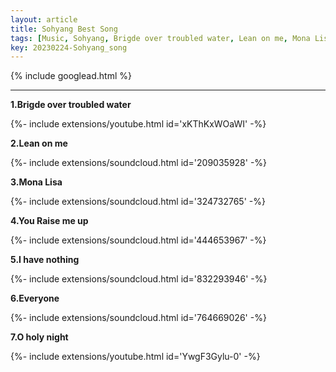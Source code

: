 ```yaml
---
layout: article
title: Sohyang Best Song
tags: [Music, Sohyang, Brigde over troubled water, Lean on me, Mona Lisa, You Raise me up, I have nothing, Everyone, O holy night ]
key: 20230224-Sohyang_song
---
```


{% include googlead.html %}

---

**1.Brigde over troubled water**

<div>{%- include extensions/youtube.html id='xKThKxWOaWI' -%}</div>

**2.Lean on me**

<div>{%- include extensions/soundcloud.html id='209035928' -%}</div>

**3.Mona Lisa**

<div>{%- include extensions/soundcloud.html id='324732765' -%}</div>

**4.You Raise me up**

<div>{%- include extensions/soundcloud.html id='444653967' -%}</div>

**5.I have nothing**

<div>{%- include extensions/soundcloud.html id='832293946' -%}</div>

**6.Everyone**

<div>{%- include extensions/soundcloud.html id='764669026' -%}</div>

**7.O holy night**

<div>{%- include extensions/youtube.html id='YwgF3Gylu-0' -%}</div>

